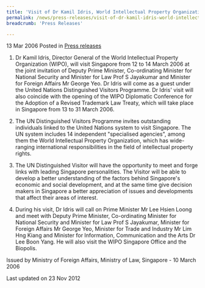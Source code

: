 ```yaml
---
title: 'Visit of Dr Kamil Idris, World Intellectual Property Organization Director General, 12 - 14 Mar 2006'
permalink: /news/press-releases/visit-of-dr-kamil-idris-world-intellectual-property-organization-director-general-12-14-mar-2006
breadcrumb: 'Press Releases'

---
```



13 Mar 2006 Posted in [Press releases](/news/press-releases)

1. Dr Kamil Idris, Director General of the World Intellectual Property Organization (WIPO), will visit Singapore from 12 to 14 March 2006 at the joint invitation of Deputy Prime Minister, Co-ordinating Minister for National Security and Minister for Law Prof S Jayakumar and Minister for Foreign Affairs Mr George Yeo. Dr Idris will come as a guest under the United Nations Distinguished Visitors Programme. Dr Idris' visit will also coincide with the opening of the WIPO Diplomatic Conference for the Adoption of a Revised Trademark Law Treaty, which will take place in Singapore from 13 to 31 March 2006. 

2. The UN Distinguished Visitors Programme invites outstanding individuals linked to the United Nations system to visit Singapore. The UN system includes 14 independent "specialised agencies", among them the World Intellectual Property Organization, which has wide-ranging international responsibilities in the field of intellectual property rights. 

3. The UN Distinguished Visitor will have the opportunity to meet and forge links with leading Singapore personalities. The Visitor will be able to develop a better understanding of the factors behind Singapore's economic and social development, and at the same time give decision makers in Singapore a better appreciation of issues and developments that affect their areas of interest.

4. During his visit, Dr Idris will call on Prime Minister Mr Lee Hsien Loong and meet with Deputy Prime Minister, Co-ordinating Minister for National Security and Minister for Law Prof S Jayakumar, Minister for Foreign Affairs Mr George Yeo, Minister for Trade and Industry Mr Lim Hng Kiang and Minister for Information, Communication and the Arts Dr Lee Boon Yang. He will also visit the WIPO Singapore Office and the Biopolis.

Issued by Ministry of Foreign Affairs, Ministry of Law, Singapore - 10 March 2006

<p class="right-side-updated">Last updated on 23 Nov 2012</p>




